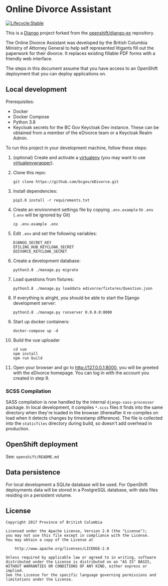 # Online Divorce Assistant

[![Lifecycle:Stable](https://img.shields.io/badge/Lifecycle-Stable-97ca00)](<Redirect-URL>)

This is a [Django](http://www.djangoproject.com) project forked from the [openshift/django-ex](https://github.com/openshift/django-ex) repository.

The Online Divorce Assistant was developed by the British Columbia Ministry of Attorney General to help self represented litigants fill out the paperwork for their divorce.  It replaces existing fillable PDF forms with a friendly web interface.

The steps in this document assume that you have access to an OpenShift deployment that you can deploy applications on.

## Local development

Prerequisites:

* Docker
* Docker Compose
* Python 3.8
* Keycloak secrets for the BC Gov Keycloak Dev instance. These can be obtained from a member of the eDivorce team or a Keycloak Realm Admin.

To run this project in your development machine, follow these steps:

1. (optional) Create and activate a [virtualenv](https://virtualenv.pypa.io/) (you may want to use [virtualenvwrapper](http://virtualenvwrapper.readthedocs.org/)).

2. Clone this repo:

    `git clone https://github.com/bcgov/eDivorce.git`

3. Install dependencies:

    `pip3.8 install -r requirements.txt`

4. Create an environment settings file by copying `.env.example` to `.env` (`.env` will be ignored by Git)

    `cp .env.example .env`

5. Edit `.env` and set the following variables:

    ```text
    DJANGO_SECRET_KEY
    EFILING_HUB_KEYCLOAK_SECRET
    EDIVORCE_KEYCLOAK_SECRET
    ```

6. Create a development database:

    `python3.8 ./manage.py migrate`

7. Load questions from fixtures:

    `python3.8 ./manage.py loaddata edivorce/fixtures/Question.json`

8. If everything is alright, you should be able to start the Django development server:

    `python3.8 ./manage.py runserver 0.0.0.0:8000`

9. Start up docker containers:

    `docker-compose up -d`

10. Build the vue uploader

    ```text
    cd vue
    npm install
    npm run build
    ```

11. Open your browser and go to <http://127.0.0.1:8000>, you will be greeted with the eDivorce homepage.  You can log in with the account you created in step 9.

### SCSS Compilation

SASS compilation is now handled by the internal `django-sass-processor` package.
In local development, it compiles `*.scss` files it finds into the same directory
when they're loaded in the browser (thereafter it re-compiles on load when it
detects changes by timestamp difference).  The file is collected into the
`staticfiles` directory during build, so doesn't add overhead in production.

## OpenShift deployment

See: `openshift/README.md`

## Data persistence

For local development a SQLite database will be used.  For OpenShift deployments data will be stored in a PostgreSQL database, with data files residing on a persistent volume.

## License

```text
Copyright 2017 Province of British Columbia

Licensed under the Apache License, Version 2.0 (the "License");
you may not use this file except in compliance with the License.
You may obtain a copy of the License at

    http://www.apache.org/licenses/LICENSE-2.0

Unless required by applicable law or agreed to in writing, software
distributed under the License is distributed on an "AS IS" BASIS,
WITHOUT WARRANTIES OR CONDITIONS OF ANY KIND, either express or implied.
See the License for the specific language governing permissions and
limitations under the License.
```
